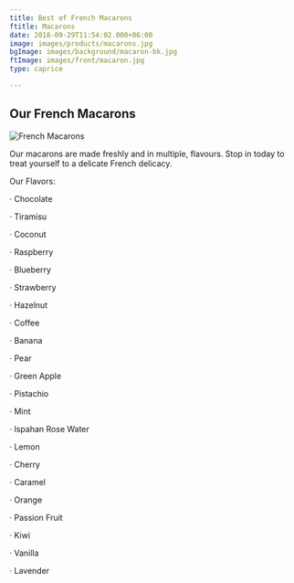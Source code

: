 ```yaml
---
title: Best of French Macarons
ftitle: Macarons
date: 2018-09-29T11:54:02.000+06:00
image: images/products/macarons.jpg
bgImage: images/background/macaron-bk.jpg
ftImage: images/front/macaron.jpg
type: caprice

---
```

## Our French Macarons

![French Macarons](/uploads/macarons.png)

Our macarons are made freshly and in multiple, flavours. Stop in today to treat yourself to a delicate French delicacy.

Our Flavors:

· Chocolate

· Tiramisu

· Coconut

· Raspberry

· Blueberry

· Strawberry

· Hazelnut

· Coffee

· Banana

· Pear

· Green Apple

· Pistachio

· Mint

· Ispahan Rose Water

· Lemon

· Cherry

· Caramel

· Orange

· Passion Fruit

· Kiwi

· Vanilla

· Lavender